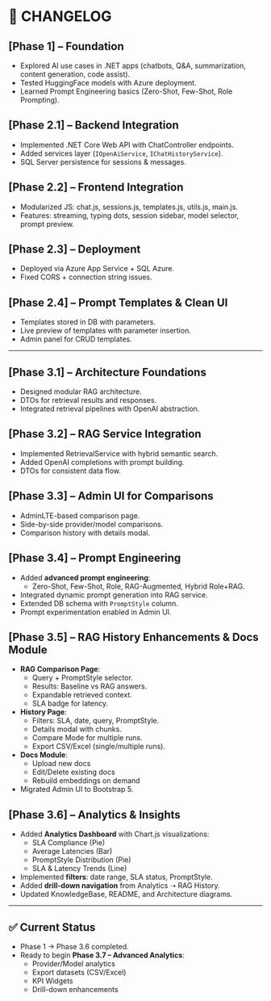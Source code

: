 # 📘 CHANGELOG

## [Phase 1] – Foundation
- Explored AI use cases in .NET apps (chatbots, Q&A, summarization, content generation, code assist).
- Tested HuggingFace models with Azure deployment.
- Learned Prompt Engineering basics (Zero-Shot, Few-Shot, Role Prompting).

## [Phase 2.1] – Backend Integration
- Implemented .NET Core Web API with ChatController endpoints.
- Added services layer (`IOpenAiService`, `IChatHistoryService`).
- SQL Server persistence for sessions & messages.

## [Phase 2.2] – Frontend Integration
- Modularized JS: chat.js, sessions.js, templates.js, utils.js, main.js.
- Features: streaming, typing dots, session sidebar, model selector, prompt preview.

## [Phase 2.3] – Deployment
- Deployed via Azure App Service + SQL Azure.
- Fixed CORS + connection string issues.

## [Phase 2.4] – Prompt Templates & Clean UI
- Templates stored in DB with parameters.
- Live preview of templates with parameter insertion.
- Admin panel for CRUD templates.

---

## [Phase 3.1] – Architecture Foundations
- Designed modular RAG architecture.
- DTOs for retrieval results and responses.
- Integrated retrieval pipelines with OpenAI abstraction.

## [Phase 3.2] – RAG Service Integration
- Implemented RetrievalService with hybrid semantic search.
- Added OpenAI completions with prompt building.
- DTOs for consistent data flow.

## [Phase 3.3] – Admin UI for Comparisons
- AdminLTE-based comparison page.
- Side-by-side provider/model comparisons.
- Comparison history with details modal.

## [Phase 3.4] – Prompt Engineering
- Added **advanced prompt engineering**:
  - Zero-Shot, Few-Shot, Role, RAG-Augmented, Hybrid Role+RAG.
- Integrated dynamic prompt generation into RAG service.
- Extended DB schema with `PromptStyle` column.
- Prompt experimentation enabled in Admin UI.

## [Phase 3.5] – RAG History Enhancements & Docs Module
- **RAG Comparison Page**:
  - Query + PromptStyle selector.
  - Results: Baseline vs RAG answers.
  - Expandable retrieved context.
  - SLA badge for latency.
- **History Page**:
  - Filters: SLA, date, query, PromptStyle.
  - Details modal with chunks.
  - Compare Mode for multiple runs.
  - Export CSV/Excel (single/multiple runs).
- **Docs Module**:
  - Upload new docs
  - Edit/Delete existing docs
  - Rebuild embeddings on demand
- Migrated Admin UI to Bootstrap 5.

## [Phase 3.6] – Analytics & Insights
- Added **Analytics Dashboard** with Chart.js visualizations:
  - SLA Compliance (Pie)
  - Average Latencies (Bar)
  - PromptStyle Distribution (Pie)
  - SLA & Latency Trends (Line)
- Implemented **filters**: date range, SLA status, PromptStyle.
- Added **drill-down navigation** from Analytics ➝ RAG History.
- Updated KnowledgeBase, README, and Architecture diagrams.

---

## ✅ Current Status
- Phase 1 → Phase 3.6 completed.
- Ready to begin **Phase 3.7 – Advanced Analytics**:
  - Provider/Model analytics
  - Export datasets (CSV/Excel)
  - KPI Widgets
  - Drill-down enhancements
